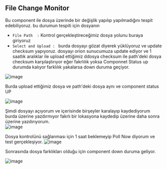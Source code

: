 ## File Change Monitor
Bu component ile dosya üzerinde bir değişlik yapılıp yapılmadığını tespit edebiliyoruz. bu  durumun tespiti için dosyanın 


- ```File Path  :``` Kontrol gerçekleştireceğimiz dosya yolunu buraya giriyoruz
- ```Select and Upload : ``` burda dosyayı gözat diyerek yüklüyoruz ve update checksum yapıyoruz. dosyayı orion sunucumuza update ediyor ve 1 saatlık aralıklar ile upload ettiğimiz ddosya checksum ile path'deki dosya checksum karşılaştırıyor eğer fakrlılık yoksa Componnet Status up durumda kalıyor farklılık yakalarsa down duruma geçiyor.

![image](https://github.com/3QU1N0X3/Solarwinds/assets/121360885/b0913842-35c8-4e1e-8541-1cfdd4685daa)

 Burda upload ettiğimiz dosya ve path'deki dosya aynı  ve component status UP 

![image](https://github.com/3QU1N0X3/Solarwinds/assets/121360885/12a4ebb2-d036-4525-b01b-8303a6be16db)

Şimdi dosyayı açıyorum ve içerisinde birşeyler karalayıp kaydediyorum burda üzerine yazdırmıyor fakrlı bir lokasyona kaydedip üzerine daha sonra üzerine yazdırıyorum.  
![image](https://github.com/3QU1N0X3/Solarwinds/assets/121360885/765ef53a-e7f5-4f51-b3d2-ba3a4db78b20)

 Dosya kontrolünü sağlanması için 1 saat beklemeyip  Poll Now diyorum ve test gerçekleşiyor. 
![image](https://github.com/3QU1N0X3/Solarwinds/assets/121360885/c8c26b84-1931-47c5-8848-1331baeb6198)

Sonrasında dosya farklıkları olduğu için component down duruma geliyor. 

![image](https://github.com/3QU1N0X3/Solarwinds/assets/121360885/0ed8eb84-9c5f-4ea4-b115-3a8bfb5c2579)
